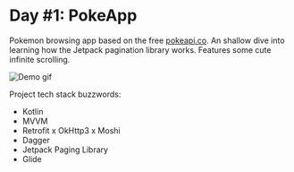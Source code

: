 # Day #1: PokeApp

Pokemon browsing app based on the free [pokeapi.co](https://pokeapi.co). An shallow dive into learning how the
Jetpack pagination library works. Features some cute infinite scrolling.

![Demo gif](./demo/pokeapp.gif)

Project tech stack buzzwords:

 - Kotlin
 - MVVM
 - Retrofit x OkHttp3 x Moshi
 - Dagger
 - Jetpack Paging Library
 - Glide

